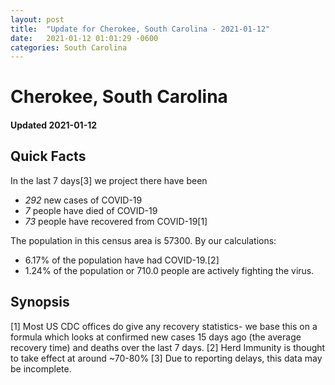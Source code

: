 ```yaml
---
layout: post
title:  "Update for Cherokee, South Carolina - 2021-01-12"
date:   2021-01-12 01:01:29 -0600
categories: South Carolina
---
```


# Cherokee, South Carolina
#### Updated 2021-01-12

## Quick Facts

In the last 7 days[3] we project there have been
- *292* new cases of COVID-19
- *7* people have died of COVID-19
- *73* people have recovered from COVID-19[1]

The population in this census area is 57300. By our calculations:
- 6.17% of the population have had COVID-19.[2]
- 1.24% of the population or 710.0 people are actively fighting the virus.

## Synopsis




[1] Most US CDC offices do give any recovery statistics- we base this on a formula which looks at confirmed new cases
15 days ago (the average recovery time) and deaths over the last 7 days.
[2] Herd Immunity is thought to take effect at around ~70-80%
[3] Due to reporting delays, this data may be incomplete. 
    